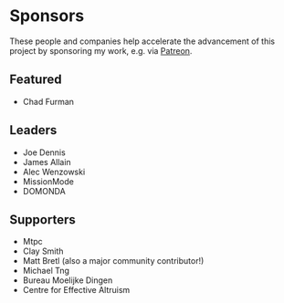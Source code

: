 # Sponsors

These people and companies help accelerate the advancement of this project by
sponsoring my work, e.g. via [Patreon](https://www.patreon.com/benjie).

## Featured

* Chad Furman

## Leaders

* Joe Dennis
* James Allain
* Alec Wenzowski
* MissionMode
* DOMONDA

## Supporters

* Mtpc
* Clay Smith
* Matt Bretl (also a major community contributor!)
* Michael Tng
* Bureau Moelijke Dingen
* Centre for Effective Altruism
